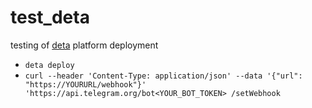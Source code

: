 # test_deta
testing of [deta](https://web.deta.sh) platform deployment



- `deta deploy`
- `curl --header 'Content-Type: application/json' --data '{"url": "https://YOURURL/webhook"}' 'https://api.telegram.org/bot<YOUR_BOT_TOKEN> /setWebhook`
